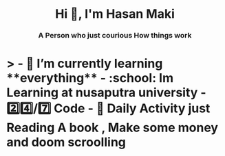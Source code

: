 <h1 align="center">Hi 👋, I'm Hasan Maki</h1>
<h3 align="center">A Person who just courious How things work</h3>

<h1 Money Is not Solution For Everything, If U dont Have Much Enough</h1>
> 
- 🌱 I’m currently learning **everything**
- :school: Im Learning at nusaputra university
- 2️⃣4️⃣/7️⃣ Code
- 🥶 Daily Activity just Reading A book , Make some money and doom scroolling
